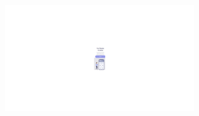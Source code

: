 
<img  width="500px"  src="https://github.com/AugustoSAP/primeiro-repositorio/blob/main/assets/Easy%20cll.png">
  


